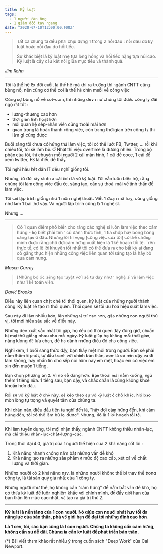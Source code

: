 ```yaml
---
title: Kỷ luật
tags:
  - 1 người đàn ông
  - 1 giám đốc tay ngang
date: "2020-07-10T12:00:00.000Z"
---
```


> Tất cả chúng ta đều phải chịu đựng 1 trong 2 nỗi đau : nỗi đau do kỷ luật hoặc nỗi đau do hối tiếc. 
> 
> Sự khác biệt là kỷ luật nhẹ tựa lông hồng và hối tiếc nặng tựa núi cao. Kỷ luật là cây cầu kết nối giữa mục tiêu và thành quả. 

*Jim Rohn*

---
Tôi là thế hệ 8x đời cuối, là thế hệ mà khi ra trường thì ngành CNTT cũng bùng nổ, nên cũng có thể coi là thế hệ chín muồi về công việc. 

Cùng sự bùng nổ về dot-com, thì những dev như chúng tôi được công ty đãi ngộ rất tốt : 
- lương-thưởng cao hơn
- thời gian linh hoạt hơn
- mối quan hệ sếp-nhân viên cũng thoải mái hơn
- quan trọng là hoàn thành công việc, còn trong thời gian trên công ty thì làm gì cũng được

Buổi sáng tôi chưa có hứng thú làm việc, tôi có thể lướt FB, Twitter, ... rồi khi chiều tối, tôi sẽ làm bù. Ở Nhật thì việc overtime là đương nhiên. 
Trong bộ phận của tôi, thì chuyện mỗi người 2 cái màn hình, 1 cái để code, 1 cái để xem twitter, FB là điều dễ thấy. 

Tôi nghĩ hầu hết dân IT đều nghĩ giống tôi. 

Nhưng, từ đó nảy sinh ra cái tính là vô kỷ luật. Tôi vẫn luôn biện hộ, rằng chúng tôi làm công việc đầu óc, sáng tạo, cần sự thoải mái về tinh thần để làm việc. 

Tôi coi lập trình giống như 1 môn nghệ thuật. 
Viết 1 đoạn mã hay, cũng giống như làm 1 bài thơ vậy. 
Và người lập trình cũng là 1 nghệ sĩ. 

Nhưng ...

---

> Có 1 quan điểm phổ biến cho rằng các nghệ sĩ luôn làm việc theo cảm hứng - họ biết phải tìm 1 cú đánh thức tỉnh, 1 tia chớp hay bong bóng sáng tạo ở đâu. Nhưng tôi hi vọng [công việc của tôi] có thể chứng minh được rằng chờ đợi cảm hứng xuất hiện là 1 kế hoạch tồi tệ. Trên thực tế, có lẽ lời khuyên tốt nhất tôi có thể đưa ra cho bất kỳ ai đang cố gắng thực hiện những công việc liên quan tới sáng tạo là hãy bỏ qua cảm hứng. 

*Mason Currey*

> [Những bộ óc sáng tạo tuyệt vời] sẽ tư duy như 1 nghệ sĩ và làm việc như 1 kế toán viên. 

*David Brooks*

Điều này liên quan chặt chẽ tới thói quen, kỷ luật của những người thành công. Kỷ luật sẽ tạo ra thói quen. Thói quen sẽ tối ưu hoá hiệu suất làm việc. 

Sau này đi làm nhiều hơn, lên những vị trí cao hơn, gặp những con người thú vị, tôi mới hiểu sâu sắc về điều này. 

Những dev xuất sắc nhất tôi gặp, họ đều có thói quen dậy đúng giờ, chuẩn bị mọi thứ giống nhau cho mỗi ngày. Kỷ luật giúp họ không mất thời gian, năng lượng để lựa chọn, để họ dành những điều đó cho công việc. 

Nghĩ xem, 1 buổi sáng thức dậy, bạn thấy mệt mỏi trong người. Bạn sẽ phải nằm thêm 5 phút, tự đấu tranh với chính bản thân, xem là có nên dậy và đi làm không, hay nhắn tin cho sếp nói hôm nay em mệt, hoặc em có việc em xin đến muộn 1 tiếng. 

Bạn chọn phương án 2. Vì nó dễ dàng hơn. Bạn thoải mái nằm xuống, ngủ thêm 1 tiếng nữa. 1 tiếng sau, bạn dậy, và chắc chắn là cũng không khoẻ khoắn hơn đâu. 

Rồi sự vô kỷ luật ở chỗ này, sẽ kéo theo sự vô kỷ luật ở chỗ khác. Nó bào mòn lòng tự trọng và quyết tâm của chúng ta. 

Khi chán nản, điều đầu tiên ta nghĩ đến là, "hãy đợi cảm hứng đến, khi cảm hứng đến, tôi có thể làm bù lại được". Nhưng, đó là 1 kế hoạch tồi tệ. 

---

Khi làm tuyển dụng, tôi mới nhận thấy, ngành CNTT không thiếu nhân-lực, mà chỉ thiếu nhân-lực-chất-lượng-cao. 

Trong thời đại 4.0, giá trị của 1 người thể hiện qua 2 khả năng cốt lõi :
1. Khả năng nhanh chóng nắm bắt những vấn đề khó
2. Khả năng tạo ra những sản phẩm ở mức độ cao cấp, xét cả về chất lượng và thời gian. 

Những người có 2 khả năng này, là những người không thể bị thay thế trong công ty, là tài sản quý giá nhất của 1 công ty. 

Những người như thế, họ không cần "cảm hứng" để nắm bắt vấn đề khó, họ có thừa kỷ luật để luôn nghiêm khắc với chính mình, để đẩy giới hạn của bản thân lên mức cao nhất, và tạo ra giá trị thứ 2. 

---
**Kỷ luật là nền tảng của 1 con người. Nó giúp con người phát huy tối đa năng lực của bản thân, phá vỡ giới hạn để đạt tới những đỉnh cao hơn.**

**Là 1 dev, tôi, các bạn cũng là 1 con người. Chúng ta không cần cảm hứng, không cần sự dễ dãi. Chúng ta cần kỷ luật để phát triển bản thân.**

(*) Bài viết tham khảo rất nhiều ý trong cuốn sách "Deep Work" của Cal Newport.

